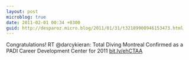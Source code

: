 ```yaml
---
layout: post
microblog: true
date: 2011-02-01 00:34 +0300
guid: http://desparoz.micro.blog/2011/01/31/t32189900946153473.html
---
```

Congratulations! RT @darcykieran: Total Diving Montreal Confirmed as a PADI Career Development Center for 2011 [bit.ly/ehCTAA](http://bit.ly/ehCTAA)
